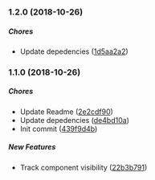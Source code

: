 ### 1.2.0 (2018-10-26)

##### Chores

*  Update depedencies ([1d5aa2a2](https://github.com/AvraamMavridis/react-intersection-visible-hook/commit/1d5aa2a20f83a782d1fc8bc4a94c066b1876e709))

### 1.1.0 (2018-10-26)

##### Chores

*  Update Readme ([2e2cdf90](https://github.com/AvraamMavridis/react-intersection-visible-hook/commit/2e2cdf90e537a4547b4ae1c8d5a75958bfdc36fa))
*  Update depedencies ([de4bd10a](https://github.com/AvraamMavridis/react-intersection-visible-hook/commit/de4bd10a8d72e7cfd9508821dcf80fab08c77aff))
*  Init commit ([439f9d4b](https://github.com/AvraamMavridis/react-intersection-visible-hook/commit/439f9d4b29763de0ea465126857cc3cf7d667a01))

##### New Features

*  Track component visibility ([22b3b791](https://github.com/AvraamMavridis/react-intersection-visible-hook/commit/22b3b791b96fdb8e40c59cfce22951ebb21e5874))

